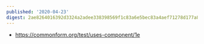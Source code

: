 ```yaml
---
published: '2020-04-23'
digest: 2ae8264016392d3324a2adee338398569f1c83a6e5bec83a4aef71278d177a83
---
```


- <https://commonform.org/test/uses-component/1e>
